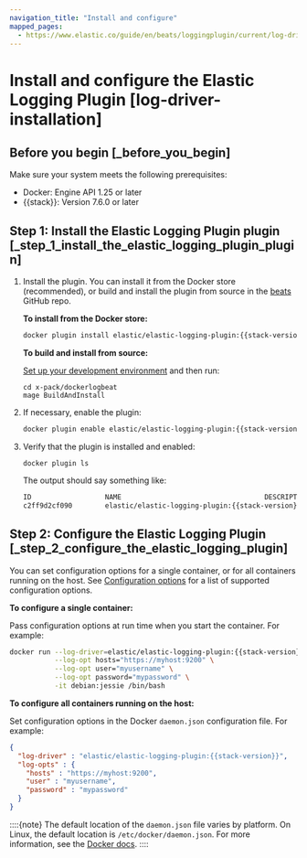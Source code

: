```yaml
---
navigation_title: "Install and configure"
mapped_pages:
  - https://www.elastic.co/guide/en/beats/loggingplugin/current/log-driver-installation.html
---
```


# Install and configure the Elastic Logging Plugin [log-driver-installation]



## Before you begin [_before_you_begin]

Make sure your system meets the following prerequisites:

* Docker: Engine API 1.25 or later
* {{stack}}: Version 7.6.0 or later


## Step 1: Install the Elastic Logging Plugin plugin [_step_1_install_the_elastic_logging_plugin_plugin]

1. Install the plugin. You can install it from the Docker store (recommended), or build and install the plugin from source in the [beats](https://github.com/elastic/beats) GitHub repo.

    **To install from the Docker store:**

    ```sh subs=true
    docker plugin install elastic/elastic-logging-plugin:{{stack-version}}
    ```

    **To build and install from source:**

    [Set up your development environment](/extend/index.md#setting-up-dev-environment) and then run:

    ```shell
    cd x-pack/dockerlogbeat
    mage BuildAndInstall
    ```

2. If necessary, enable the plugin:

    ```sh subs=true
    docker plugin enable elastic/elastic-logging-plugin:{{stack-version}}
    ```

3. Verify that the plugin is installed and enabled:

    ```shell
    docker plugin ls
    ```

    The output should say something like:

    ```sh subs=true
    ID                  NAME                                   DESCRIPTION              ENABLED
    c2ff9d2cf090        elastic/elastic-logging-plugin:{{stack-version}}   A beat for docker logs   true
    ```



## Step 2: Configure the Elastic Logging Plugin [_step_2_configure_the_elastic_logging_plugin]

You can set configuration options for a single container, or for all containers running on the host. See [Configuration options](/reference/loggingplugin/log-driver-configuration.md) for a list of supported configuration options.

**To configure a single container:**

Pass configuration options at run time when you start the container. For example:

```sh subs=true
docker run --log-driver=elastic/elastic-logging-plugin:{{stack-version}} \
           --log-opt hosts="https://myhost:9200" \
           --log-opt user="myusername" \
           --log-opt password="mypassword" \
           -it debian:jessie /bin/bash
```

**To configure all containers running on the host:**

Set configuration options in the Docker `daemon.json` configuration file. For example:

```json subs=true
{
  "log-driver" : "elastic/elastic-logging-plugin:{{stack-version}}",
  "log-opts" : {
    "hosts" : "https://myhost:9200",
    "user" : "myusername",
    "password" : "mypassword"
  }
}
```

::::{note}
The default location of the `daemon.json` file varies by platform. On Linux, the default location is `/etc/docker/daemon.json`. For more information, see the [Docker docs](https://docs.docker.com/engine/reference/commandline/dockerd/#daemon-configuration-file).
::::


